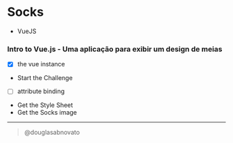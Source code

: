 # Socks
- VueJS

### Intro to Vue.js - Uma aplicação para exibir um design de meias

- [x] the vue instance
- Start the Challenge

- [ ] attribute binding 
- Get the Style Sheet
- Get the Socks image   

---

> @douglasabnovato